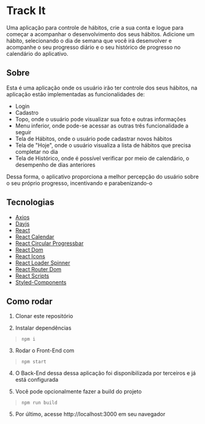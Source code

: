 # Track It

Uma aplicação para controle de hábitos, crie a sua conta e logue para começar a acompanhar o desenvolvimento dos seus hábitos. Adicione um hábito, selecionando o dia de semana que você irá desenvolver e acompanhe o seu progresso diário e o seu histórico de progresso no calendário do aplicativo.

## Sobre

Esta é uma aplicação onde os usuário irão ter controle dos seus hábitos, na aplicação estão implementadas as funcionalidades de:

- Login
- Cadastro
- Topo, onde o usuário pode visualizar sua foto e outras informações
- Menu inferior, onde pode-se acessar as outras três funcionalidade a seguir
- Tela de Hábitos, onde o usuário pode cadastrar novos hábitos
- Tela de "Hoje", onde o usuário visualiza a lista de hábitos que precisa completar no dia
- Tela de Histórico, onde é possível verificar por meio de calendário, o desempenho de dias anteriores

Dessa forma, o aplicativo proporciona a melhor percepção do usuário sobre o seu próprio progresso, incentivando e parabenizando-o

## Tecnologias

- [Axios](https://github.com/axios/axios)
- [Dayjs](https://github.com/iamkun/dayjs)
- [React](https://github.com/facebook/react)
- [React Calendar](https://github.com/wojtekmaj/react-calendar)
- [React Circular Progressbar](https://github.com/kevinsqi/react-circular-progressbar)
- [React Dom](https://github.com/facebook/react/tree/main/packages/react-dom)
- [React Icons](https://github.com/react-icons/react-icons)
- [React Loader Spinner](https://github.com/mhnpd/react-loader-spinner)
- [React Router Dom](https://github.com/ReactTraining/react-router/tree/master/packages/react-router-dom)
- [React Scripts](https://github.com/facebook/create-react-app/tree/main/packages/react-scripts)
- [Styled-Components](https://www.styled-components.com/)

## Como rodar

1. Clonar este repositório

2. Instalar dependências
>`npm i`

3. Rodar o Front-End com
>`npm start`

4. O Back-End dessa dessa aplicação foi disponibilizada por terceiros e já está configurada

4. Você pode opcionalmente fazer a build do projeto
>`npm run build`

5. Por último, acesse http://localhost:3000 em seu navegador